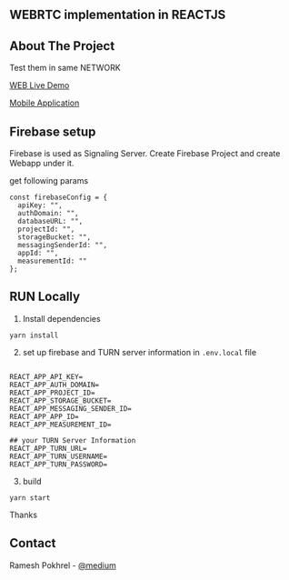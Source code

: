 ## WEBRTC implementation in REACTJS


<!-- ABOUT THE PROJECT -->
## About The Project

Test them in same NETWORK

[WEB Live Demo](https://webrtc-398a5.web.app/)

[Mobile Application](https://drive.google.com/file/d/163FOSWQnE5GbyQ6-0GjP41xUWiX_eG44/view?usp=sharing)

## Firebase setup
Firebase is used as Signaling Server. Create Firebase Project and create Webapp under it.

get following params

```
const firebaseConfig = {
  apiKey: "",
  authDomain: "",
  databaseURL: "",
  projectId: "",
  storageBucket: "",
  messagingSenderId: "",
  appId: "",
  measurementId: ""
};

```

## RUN Locally
1. Install dependencies
```
yarn install
```

2. set up firebase and TURN server information in ```.env.local``` file 
```

REACT_APP_API_KEY=
REACT_APP_AUTH_DOMAIN=
REACT_APP_PROJECT_ID=
REACT_APP_STORAGE_BUCKET=
REACT_APP_MESSAGING_SENDER_ID=
REACT_APP_APP_ID=
REACT_APP_MEASUREMENT_ID=

## your TURN Server Information
REACT_APP_TURN_URL=
REACT_APP_TURN_USERNAME=
REACT_APP_TURN_PASSWORD=

```
3. build 

``` 
yarn start

```

Thanks 

## Contact

Ramesh Pokhrel - [@medium](https://kanxoramesh.medium.com)


